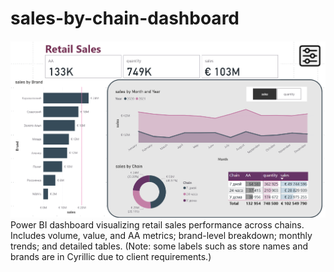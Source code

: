 # sales-by-chain-dashboard
![Dashboard Preview](dashboard-preview.png)
Power BI dashboard visualizing retail sales performance across chains. Includes volume, value, and AA metrics; brand-level breakdown; monthly trends; and detailed tables. (Note: some labels such as store names and brands are in Cyrillic due to client requirements.)

